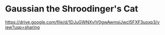 # Gaussian the Shroodinger's Cat



https://drive.google.com/file/d/1DJuGWNXylV0gwAwmsiJwcI5FXF3uoxp3/view?usp=sharing







